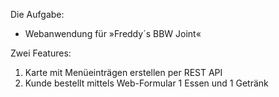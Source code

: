 Die Aufgabe:

- Webanwendung für »Freddy´s BBW Joint«

Zwei Features:

1. Karte mit Menüeinträgen erstellen per REST API
2. Kunde bestellt mittels Web-Formular 1 Essen und 1 Getränk
